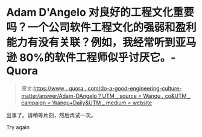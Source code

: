# Adam D'Angelo 对良好的工程文化重要吗？一个公司软件工程文化的强弱和盈利能力有没有关联？例如，我经常听到亚马逊 80%的软件工程师似乎讨厌它。- Quora

> 原文:[https://www . quora . com/do-a-good-engineering-culture-matter/answer/Adam-DAngelo？UTM _ source = Wanqu . co&UTM _ campaign = Wanqu+Daily&UTM _ medium = website](https://www.quora.com/Does-a-good-engineering-culture-matter/answer/Adam-DAngelo?utm_source=wanqu.co&utm_campaign=Wanqu+Daily&utm_medium=website)

出事了。请稍等片刻，然后再试一次。

Try again